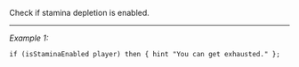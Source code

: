 Check if stamina depletion is enabled.


---
*Example 1:*
```sqf
if (isStaminaEnabled player) then { hint "You can get exhausted." };
```